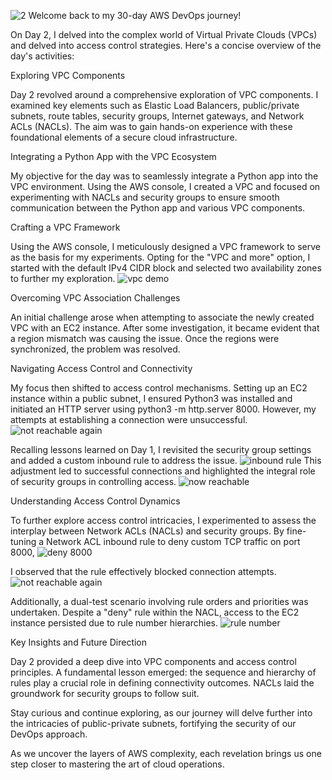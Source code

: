 ![2](https://github.com/Jerry24kay/30DaysofAWSDEVOPS/assets/54981872/f29bc247-1c8d-4ef5-a892-0a2bf7e18d9d)
Welcome back to my 30-day AWS DevOps journey!

On Day 2, I delved into the complex world of Virtual Private Clouds (VPCs) and delved into access control strategies. Here's a concise overview of the day's activities:

Exploring VPC Components

Day 2 revolved around a comprehensive exploration of VPC components. I examined key elements such as Elastic Load Balancers, public/private subnets, route tables, security groups, Internet gateways, and Network ACLs (NACLs). The aim was to gain hands-on experience with these foundational elements of a secure cloud infrastructure.

Integrating a Python App with the VPC Ecosystem

My objective for the day was to seamlessly integrate a Python app into the VPC environment. Using the AWS console, I created a VPC and focused on experimenting with NACLs and security groups to ensure smooth communication between the Python app and various VPC components.

Crafting a VPC Framework

Using the AWS console, I meticulously designed a VPC framework to serve as the basis for my experiments. Opting for the "VPC and more" option, I started with the default IPv4 CIDR block and selected two availability zones to further my exploration.
![vpc demo](https://github.com/Jerry24kay/30DaysofAWSDEVOPS/assets/54981872/3edc50a6-e1a9-45b3-b8b1-daf034bef6ce)



Overcoming VPC Association Challenges

An initial challenge arose when attempting to associate the newly created VPC with an EC2 instance. After some investigation, it became evident that a region mismatch was causing the issue. Once the regions were synchronized, the problem was resolved.



Navigating Access Control and Connectivity

My focus then shifted to access control mechanisms. Setting up an EC2 instance within a public subnet, I ensured Python3 was installed and initiated an HTTP server using python3 -m http.server 8000. However, my attempts at establishing a connection were unsuccessful.
![not reachable again](https://github.com/Jerry24kay/30DaysofAWSDEVOPS/assets/54981872/34cf2c4b-b4d9-48db-94b2-fcb2cf78c96e)

Recalling lessons learned on Day 1, I revisited the security group settings and added a custom inbound rule to address the issue.
![inbound rule](https://github.com/Jerry24kay/30DaysofAWSDEVOPS/assets/54981872/d43fdb95-54a0-47db-8fc1-eccede3ad74b)
This adjustment led to successful connections and highlighted the integral role of security groups in controlling access.
![now reachable](https://github.com/Jerry24kay/30DaysofAWSDEVOPS/assets/54981872/2cfb8480-1b6b-4360-91a0-f8015fba961e)




Understanding Access Control Dynamics

To further explore access control intricacies, I experimented to assess the interplay between Network ACLs (NACLs) and security groups. By fine-tuning a Network ACL inbound rule to deny custom TCP traffic on port 8000, 
![deny 8000](https://github.com/Jerry24kay/30DaysofAWSDEVOPS/assets/54981872/2059ccfc-ba38-4b0f-b244-7f6400d3b31e)

I observed that the rule effectively blocked connection attempts.
![not reachable again](https://github.com/Jerry24kay/30DaysofAWSDEVOPS/assets/54981872/23c76ec5-2fe2-4e1e-90c5-2d1e001bf398)

Additionally, a dual-test scenario involving rule orders and priorities was undertaken. Despite a "deny" rule within the NACL, access to the EC2 instance persisted due to rule number hierarchies.
![rule number](https://github.com/Jerry24kay/30DaysofAWSDEVOPS/assets/54981872/b672d4dd-7645-4031-bb7a-2fa1b6390bf9)

Key Insights and Future Direction

Day 2 provided a deep dive into VPC components and access control principles. A fundamental lesson emerged: the sequence and hierarchy of rules play a crucial role in defining connectivity outcomes. NACLs laid the groundwork for security groups to follow suit.

Stay curious and continue exploring, as our journey will delve further into the intricacies of public-private subnets, fortifying the security of our DevOps approach.

As we uncover the layers of AWS complexity, each revelation brings us one step closer to mastering the art of cloud operations.
